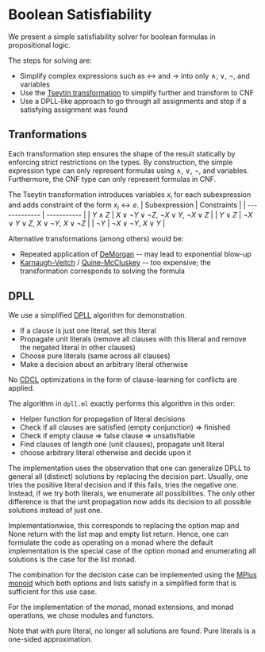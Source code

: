 # Boolean Satisfiability

We present a simple satisfiability solver for boolean formulas in propositional logic.

The steps for solving are:
- Simplify complex expressions such as $\leftrightarrow$ and $\to$ into only $\land$, $\lor$, $\lnot$, and variables
- Use the [Tseytin transformation](https://en.wikipedia.org/wiki/Tseytin_transformation) to simplify further and transform to CNF
- Use a DPLL-like approach to go through all assignments and stop if a satisfying assignment was found

## Tranformations

Each transformation step ensures the shape of the result statically by enforcing strict restrictions on the types.
By construction, the simple expression type can only represent formulas using $\land$, $\lor$, $\lnot$, and variables.
Furthermore, the CNF type can only represent formulas in CNF.

The Tseytin transformation introduces variables $x_i$ for each subexpression and adds constraint of the form $x_i \leftrightarrow e$.
| Subexpression | Constraints |
| ------------- | ----------- |
| $Y\land Z$    | $X\lor \lnot Y\lor \lnot Z$, $\lnot X\lor Y$, $\lnot X \lor Z$ |
| $Y\lor Z$     | $\lnot X\lor Y\lor Z$, $X\lor \lnot Y$, $X \lor \lnot Z$ |
| $\lnot Y$     | $\lnot X\lor \lnot Y$, $X\lor Y$ |

Alternative transformations (among others) would be:
- Repeated application of [DeMorgan](https://en.wikipedia.org/wiki/De_Morgan%27s_laws) -- may lead to exponential blow-up
- [Karnaugh-Veitch](https://en.wikipedia.org/wiki/Karnaugh_map) / [Quine-McCluskey](https://en.wikipedia.org/wiki/Quine%E2%80%93McCluskey_algorithm) -- too expensive; the transformation corresponds to solving the formula

## DPLL

We use a simplified [DPLL](https://en.wikipedia.org/wiki/DPLL_algorithm) algorithm for demonstration.

- If a clause is just one literal, set this literal
- Propagate unit literals (remove all clauses with this literal and remove the negated literal in other clauses)
- Choose pure literals (same across all clauses)
- Make a decision about an arbitrary literal otherwise

No [CDCL](https://en.wikipedia.org/wiki/Conflict-driven_clause_learning) optimizations in the form of clause-learning for conflicts are applied.

The algorithm in `dpll.ml` exactly performs this algorithm in this order:
- Helper function for propagation of literal decisions
- Check if all clauses are satisfied (empty conjunction) => finished
- Check if empty clause => false clause => unsatisfiable
- Find clauses of length one (unit clauses), propagate unit literal
- choose arbitrary literal otherwise and decide upon it

The implementation uses the observation that one can generalize DPLL to general all (distinct) solutions by replacing the decision part.
Usually, one tries the positive literal decision and if this fails, tries the negative one.
Instead, if we try both literals, we enumerate all possibilities.
The only other difference is that the unit propagation now adds its decision to all possible solutions instead of just one.

Implementationwise, this corresponds to replacing the option map and None return with the list map and empty list return.
Hence, one can formulate the code as operating on a monad where the default implementation is the special case of the option monad and enumerating all solutions is the case for the list monad.

The combination for the decision case can be implemented using the [MPlus monoid](https://wiki.haskell.org/MonadPlus) which both options and lists satisfy in a simplified form that is sufficient for this use case.

For the implementation of the monad, monad extensions, and monad operations, we chose modules and functors.

Note that with pure literal, no longer all solutions are found.
Pure literals is a one-sided approximation.